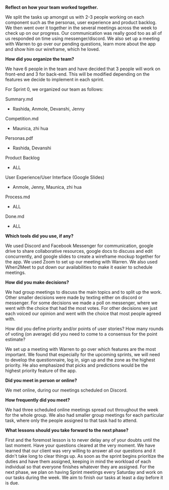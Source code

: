 
**Reflect on how your team worked together.**

We split the tasks up amongst us with 2-3 people working on each component such as the personas, user experience and product backlog. We then went over it together in the several meetings across the week to check up on our progress. Our communication was really good too as all of us responded on time using messenger/discord. We also set up a meeting with Warren to go over our pending questions, learn more about the app and show him our wireframe, which he loved.

**How did you organize the team?** 

We have 6 people in the team and have decided that 3 people will work on front-end and 3 for back-end. This will be modified depending on the features we decide to implement in each sprint.

For Sprint 0, we organized our team as follows:

Summary.md  
* Rashida, Anmole, Devanshi, Jenny

Competition.md  
* Maunica, zhi hua

Personas.pdf  
* Rashida, Devanshi

Product Backlog  
* ALL

User Experience/User Interface (Google Slides)  
* Anmole, Jenny, Maunica, zhi hua

Process.md  
* ALL

Done.md  
* ALL 

**Which tools did you use, if any?**

We used Discord and Facebook Messenger for communication, google drive to share collaborative resources, google docs to discuss and edit concurrently, and google slides to create a wireframe mockup together for the app. We used Zoom to set up our meeting with Warren. We also used When2Meet to put down our availabilities to make it easier to schedule meetings.

**How did you make decisions?**

We had group meetings to discuss the main topics and to split up the work. Other smaller decisions were made by texting either on discord or messenger. For some decisions we made a poll on messenger, where we went with the choice that had the most votes. For other decisions we just each voiced our opinion and went with the choice that most people agreed with. 

How did you define priority and/or points of user stories? How many rounds of voting (on average) did you need to come to a consensus for the point estimate?

We set up a meeting with Warren to go over which features are the most important. We found that especially for the upcoming sprints, we will need to develop the questionnaire, log in, sign up and the zone as the highest priority. He also emphasized that picks and predictions would be the highest priority feature of the app.

**Did you meet in person or online?**

We met online, during our meetings scheduled on Discord. 

**How frequently did you meet?**

We had three scheduled online meetings spread out throughout the week for the whole group. We also had smaller group meetings for each particular task, where only the people assigned to that task had to attend.

**What lessons should you take forward to the next phase?**

First and the foremost lesson is to never delay any of your doubts until the last moment. Have your questions cleared at the very moment. We have learned that our client was very willing to answer all our questions and it didn't take long to clear things up. As soon as the sprint begins prioritize the duties and have them assigned, keeping in mind the workload of each individual so that everyone finishes whatever they are assigned. 
For the next phase, we plan on having Sprint meetings every Saturday and work on our tasks during the week. We aim to finish our tasks at least a day before it is due.




